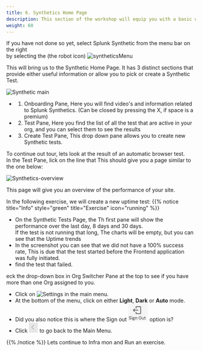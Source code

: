 ```yaml
---
title: 6. Synthetics Home Page
description: This section of the workshop will equip you with a basic understanding of the Synthetics UI
weight: 60
---
```

If you have not done so yet, select Splunk Synthetic from the menu bar on the right  
by selecting the (the robot icon) ![syntheticsMenu](../../images/synthetics-icon.png?classes=inline&height=25px)  

This will bring us to the Synthetic Home Page. It has 3 distinct sections that provide either useful information or allow you to pick or create a Synthetic Test.

![Synthetic main](../../8-synthetics/images/synthetics-main.png?width=40vw)

* 1. Onboarding Pane, Here you will find video's and information related to Splunk Synthetics. (Can be closed by pressing the X, if space is a premium)
* 2. Test Pane, Here you find the list of all the test that are active in your org, and you can select them to see the results
* 3. Create Test Pane, This drop down pane allows you to create new Synthetic tests.

To continue out tour, lets look at the result of an automatic browser test.  
In the Test Pane, lick on the line that  This should give you a page similar to the one below:

![Synthetics-overview](../../8-synthetics/images/synthetics-test-overview.png?width=40vw)

This page will give you an overview of the performance of your site.

In the following exercise, we will create a new uptime test:
{{% notice title="Info" style="green" title="Exercise" icon="running" %}}

* On the Synthetic Tests Page, the Th first pane will show  the performance over the last day, 8 days and 30 days.  
  If the test is not running that long, The charts will be empty, but you can see that the Uptime trends
* In the screenshot you can see that we did not have a 100% success rate, This is due that the test started before the Frontend  application was fully initiated.
* find the test that failed.

 eck the drop-down box in Org Switcher Pane at the top to see if you have more than one Org assigned to you.

* Click on ![Settings](../../images/settings-icon.png?classes=inline&height=25px) in the main menu.
* At the bottom of the menu, click on either **Light**, **Dark** or **Auto** mode.
* Did you also notice this is where the  Sign out ![Sign Out](../images/sign-out-icon.png?classes=inline&height=25px) option is?
* Click ![Back to menu](../images/back-main-menu.png?classes=inline&height=25px) to go back to the Main Menu.

{{% /notice %}}
Lets continue to Infra mon and Run an exercise.
